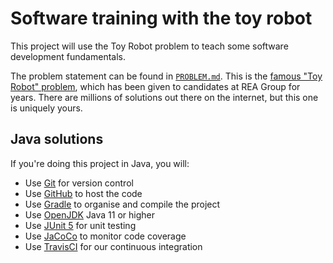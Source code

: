 # Software training with the toy robot

This project will use the Toy Robot problem to teach some software development fundamentals.

The problem statement can be found in [`PROBLEM.md`](PROBLEM.md). This is the [famous "Toy Robot" problem](https://joneaves.wordpress.com/2014/07/21/toy-robot-coding-test/),
which has been given to candidates at REA Group for years. There are millions of solutions out there on the internet, 
but this one is uniquely yours.

## Java solutions

If you're doing this project in Java, you will:

* Use [Git](https://git-scm.com/) for version control
* Use [GitHub](https://github.com/) to host the code
* Use [Gradle](https://gradle.org/) to organise and compile the project
* Use [OpenJDK](https://adoptopenjdk.net/installation.html) Java 11 or higher
* Use [JUnit 5](https://junit.org/junit5/) for unit testing
* Use [JaCoCo](https://www.eclemma.org/jacoco/) to monitor code coverage
* Use [TravisCI](https://travis-ci.org/) for our continuous integration
